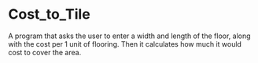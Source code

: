 Cost_to_Tile
============

A program that asks the user to enter a width and length of the floor, along with the cost per 1 unit of flooring. Then it calculates how much it would cost to cover the area. 
